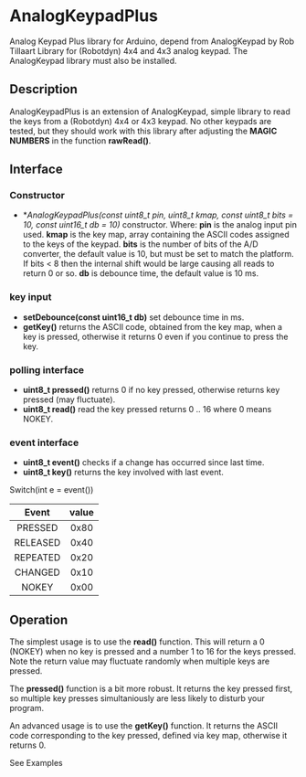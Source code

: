 # AnalogKeypadPlus
Analog Keypad Plus library for Arduino, depend from AnalogKeypad by Rob Tillaart
Library for (Robotdyn) 4x4 and 4x3 analog keypad.
The AnalogKeypad library must also be installed.

## Description

AnalogKeypadPlus is an extension of AnalogKeypad, simple library to read the keys from a (Robotdyn) 4x4 or 4x3 keypad.
No other keypads are tested, but they should work with this library after adjusting
the **MAGIC NUMBERS** in the function **rawRead()**.


## Interface


### Constructor

- **AnalogKeypadPlus(const uint8_t pin, uint8_t *kmap, const uint8_t bits = 10, const uint16_t db = 10)** constructor. Where: **pin** is the analog input pin used. **kmap** is the key map, array containing the ASCII codes assigned to the keys of the keypad. **bits** is the number of bits of the A/D converter, the default value is 10, but must be set to match the platform. If bits < 8 then the internal shift would be large causing all reads to return 0 or so. **db** is debounce time, the default value is 10 ms.

### key input
- **setDebounce(const uint16_t db)** set debounce time in ms.
- **getKey()** returns the ASCII code, obtained from the key map, when a key is pressed, otherwise it returns 0 even if you continue to press the key.
### polling interface

- **uint8_t pressed()** returns 0 if no key pressed, otherwise returns key pressed (may fluctuate).
- **uint8_t read()** read the key pressed returns 0 .. 16 where 0 means NOKEY.

### event interface

- **uint8_t event()** checks if a change has occurred since last time.
- **uint8_t key()** returns the key involved with last event.

Switch(int e = event()) 
  
| Event    | value |
|:--------:|:-----:|
| PRESSED  | 0x80  |
| RELEASED | 0x40  |
| REPEATED | 0x20  |
| CHANGED  | 0x10  |
| NOKEY    | 0x00  |


## Operation

The simplest usage is to use the **read()** function. 
This will return a 0 (NOKEY) when no key is pressed and
a number 1 to 16 for the keys pressed. Note the return value may
fluctuate randomly when multiple keys are pressed.

The **pressed()** function is a bit more robust.
It returns the key pressed first, so multiple key presses simultaniously 
are less likely to disturb your program.

An advanced usage is to use the **getKey()** function.
It returns the ASCII code corresponding to the key pressed, defined via key map, otherwise it returns 0.

See Examples
